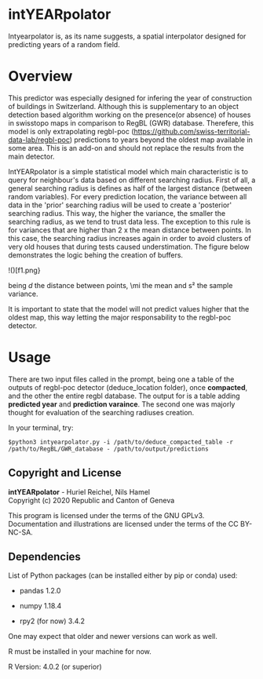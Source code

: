 # intYEARpolator
Intyearpolator is, as its name suggests, a spatial interpolator designed for predicting years of a random field. 

# Overview
This predictor was especially designed for infering the year of construction of buildings in Switzerland. Although this is supplementary to an object detection based algorithm working on the presence(or absence) of houses in swisstopo maps in comparison to RegBL (GWR) database. Therefere, this model is only extrapolating regbl-poc (https://github.com/swiss-territorial-data-lab/regbl-poc) predictions to years beyond the oldest map available in some area. This is an add-on and should not replace the results from the main detector.

IntYEARpolator is a simple statistical model which main characteristic is to query for neighbour's data based on different searching radius. First of all, a general searching radius is defines as half of the largest distance (between random variables). For every prediction location, the variance between all data in the 'prior' searching radius will be used to create a 'posterior' searching radius. This way, the higher the variance, the smaller the searching radius, as we tend to trust data less. The exception to this rule is for variances that are higher than 2 x the mean distance between points. In this case, the searching radius increases again in order to avoid clusters of very old houses that during tests caused understimation. The figure below demonstrates the logic behing the creation of buffers.

!()[f1.png}

being *d* the distance between points, \mi the mean and s² the sample variance. 

It is important to state that the model will not predict values higher that the oldest map, this way letting the major responsability to the regbl-poc detector. 

# Usage

There are two input files called in the prompt, being one a table of the outputs of regbl-poc detector (deduce_location folder), once **compacted**, and the other the entire regbl database. The output for is a table adding **predicted year** and **prediction varaince**. The second one was majorly thought for evaluation of the searching radiuses creation. 

In your terminal, try:

```
$python3 intyearpolator.py -i /path/to/deduce_compacted_table -r /path/to/RegBL/GWR_database - /path/to/output/predictions
```

## Copyright and License

**intYEARpolator** - Huriel Reichel, Nils Hamel <br >
Copyright (c) 2020 Republic and Canton of Geneva

This program is licensed under the terms of the GNU GPLv3. Documentation and illustrations are licensed under the terms of the CC BY-NC-SA.

## Dependencies

List of Python packages (can be installed either by pip or conda) used:

* pandas 1.2.0

* numpy 1.18.4

* rpy2 (for now) 3.4.2

One may expect that older and newer versions can work as well.

R must be installed in your machine for now. 

R Version: 4.0.2 (or superior)

